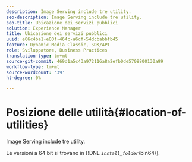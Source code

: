 ```yaml
---
description: Image Serving include tre utility.
seo-description: Image Serving include tre utility.
seo-title: Ubicazione dei servizi pubblici
solution: Experience Manager
title: Ubicazione dei servizi pubblici
uuid: e06c4ba1-e00f-464c-a6cf-54dcbabbfb45
feature: Dynamic Media Classic, SDK/API
role: Sviluppatore, Business Practices
translation-type: tm+mt
source-git-commit: 469d1a5c43a972116a8a2efb0de5708800130a99
workflow-type: tm+mt
source-wordcount: '39'
ht-degree: 0%

---
```



# Posizione delle utilità{#location-of-utilities}

Image Serving include tre utility.

Le versioni a 64 bit si trovano in [!DNL *`install_folder`*/bin64/].
